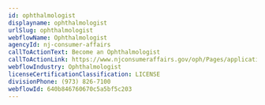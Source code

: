 ```yaml
---
id: ophthalmologist
displayname: ophthalmologist
urlSlug: ophthalmologist
webflowName: Ophthalmologist
agencyId: nj-consumer-affairs
callToActionText: Become an Ophthalmologist
callToActionLink: https://www.njconsumeraffairs.gov/oph/Pages/applications.aspx
webflowIndustry: Ophthalmologist
licenseCertificationClassification: LICENSE
divisionPhone: (973) 826-7100
webflowId: 640b846760670c5a5bf5c203
---
```

